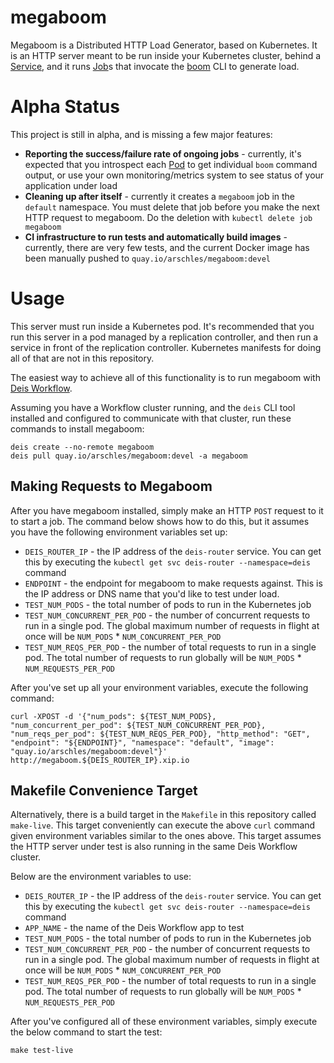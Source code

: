 # megaboom

Megaboom is a Distributed HTTP Load Generator, based on Kubernetes. It is an HTTP server meant to be run inside your Kubernetes cluster, behind a [Service](http://kubernetes.io/docs/user-guide/services/), and it runs [Job](https://github.com/rakyll/boom)s that invocate the [boom](https://github.com/rakyll/boom) CLI to generate load.

# Alpha Status
This project is still in alpha, and is missing a few major features:

- **Reporting the success/failure rate of ongoing jobs** - currently, it's expected that you introspect each [Pod](http://kubernetes.io/docs/user-guide/pods/) to get individual `boom` command output, or use your own monitoring/metrics system to see status of your application under load
- **Cleaning up after itself** - currently it creates a `megaboom` job in the `default` namespace. You must delete that job before you make the next HTTP request to megaboom. Do the deletion with `kubectl delete job megaboom`
- **CI infrastructure to run tests and automatically build images** - currently, there are very few tests, and the current Docker image has been manually pushed to `quay.io/arschles/megaboom:devel`

# Usage

This server must run inside a Kubernetes pod. It's recommended that you run this server in a pod managed by a replication controller, and then run a service in front of the replication controller. Kubernetes manifests for doing all of that are not in this repository.

The easiest way to achieve all of this functionality is to run megaboom with [Deis Workflow](https://deis.com/docs/workflow).

Assuming you have a Workflow cluster running, and the `deis` CLI tool installed and configured to communicate with that cluster, run these commands to install megaboom:

```console
deis create --no-remote megaboom
deis pull quay.io/arschles/megaboom:devel -a megaboom
```

## Making Requests to Megaboom

After you have megaboom installed, simply make an HTTP `POST` request to it to start a job. The command below shows how to do this, but it assumes you have the following environment variables set up:

- `DEIS_ROUTER_IP` - the IP address of the `deis-router` service. You can get this by executing the `kubectl get svc deis-router --namespace=deis` command
- `ENDPOINT` - the endpoint for megaboom to make requests against. This is the IP address or DNS name that you'd like to test under load.
- `TEST_NUM_PODS` - the total number of pods to run in the Kubernetes job
- `TEST_NUM_CONCURRENT_PER_POD` - the number of concurrent requests to run in a single pod. The global maximum number of requests in flight at once will be `NUM_PODS` * `NUM_CONCURRENT_PER_POD`
- `TEST_NUM_REQS_PER_POD` - the number of total requests to run in a single pod. The total number of requests to run globally will be `NUM_PODS` * `NUM_REQUESTS_PER_POD`

After you've set up all your environment variables, execute the following command:

```console
curl -XPOST -d '{"num_pods": ${TEST_NUM_PODS}, "num_concurrent_per_pod": ${TEST_NUM_CONCURRENT_PER_POD}, "num_reqs_per_pod": ${TEST_NUM_REQS_PER_POD}, "http_method": "GET", "endpoint": "${ENDPOINT}", "namespace": "default", "image": "quay.io/arschles/megaboom:devel"}' http://megaboom.${DEIS_ROUTER_IP}.xip.io
```

## Makefile Convenience Target

Alternatively, there is a build target in the `Makefile` in this repository called `make-live`. This target conveniently can execute the above `curl` command given environment variables similar to the ones above. This target assumes the HTTP server under test is also running in the same Deis Workflow cluster.

Below are the environment variables to use:

- `DEIS_ROUTER_IP` - the IP address of the `deis-router` service. You can get this by executing the `kubectl get svc deis-router --namespace=deis` command
- `APP_NAME` - the name of the Deis Workflow app to test
- `TEST_NUM_PODS` - the total number of pods to run in the Kubernetes job
- `TEST_NUM_CONCURRENT_PER_POD` - the number of concurrent requests to run in a single pod. The global maximum number of requests in flight at once will be `NUM_PODS` * `NUM_CONCURRENT_PER_POD`
- `TEST_NUM_REQS_PER_POD` - the number of total requests to run in a single pod. The total number of requests to run globally will be `NUM_PODS` * `NUM_REQUESTS_PER_POD`

After you've configured all of these environment variables, simply execute the below command to start the test:

```console
make test-live
```
